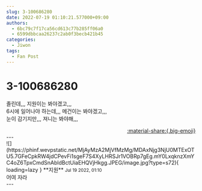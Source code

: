```yaml
---
slug: 3-100686280
date: 2022-07-19 01:10:21.577000+09:00
authors:
  - 6bc79c7f17ca56cd613c77b285ff06a0
  - 6599dbbcaa26237c2ab0f3becb421b45
categories:
  - Jiwon
tags:
  - Fan Post
---
```


# 3-100686280

<div class="post-container" markdown="1">
<div class="content-container md-sidebar__scrollwrap" markdown="1">

졸린데,,, 지원이는 봐야겠고,,,<br>6시에 일어나야 하는데,,, 메건이는 봐야겠고,,,<br>눈이 감기지만,,, 져니는 봐야해,,,

</div>
</div>

<div style="text-align: right;" markdown="1">
<a href="https://weverse.io/fromis9/fanpost/3-100686280" style="text-align: right;">:material-share:{.big-emoji}</a>
</div>
---

<div class="comments-container md-sidebar__scrollwrap" markdown="1">
<div class="comment" markdown="1">
<div class='id-container' markdown="1">
![](https://phinf.wevpstatic.net/MjAyMzA2MjVfMzMg/MDAxNjg3NjU0MTExOTU5.7GFeCpkRW4jdCPevFi1sgeF7S4XyLHRSJr1VOBRp7gEg.mY0LxqknzXmYC4oZ6TpxCmdSnAbldBctUiaEHQVjHkgg.JPEG/image.jpg?type=s72){ loading=lazy }
**<span class="artist">지원</span>** <small>Jul 19 2022, 01:10</small><br>
</div>
<div class='comment-body' markdown="1">
어여 자라
</div>
</div>
</div>
---
